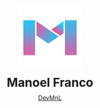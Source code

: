<div style="text-align: center;">
  <img src="https://raw.githubusercontent.com/devmnl/devmnl/main/logo-m.png" style="width: 150px;">
  <h1 style="margin: 10px 0;">Manoel Franco</h1>
  <a href="https://github.com/devmnl" target="_blank" style="display: block;">DevMnL</a>
</div>








